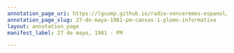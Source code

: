 ```yaml
---
annotation_page_uri: https://lgsump.github.io/radio-venceremos-espanol/annotations/27-de-mayo-1981-pm-canvas-1-plomo-informativo.json
annotation_page_slug: 27-de-mayo-1981-pm-canvas-1-plomo-informativo
layout: annotation_page
manifest_label: 27 de mayo, 1981 - PM

---
```

